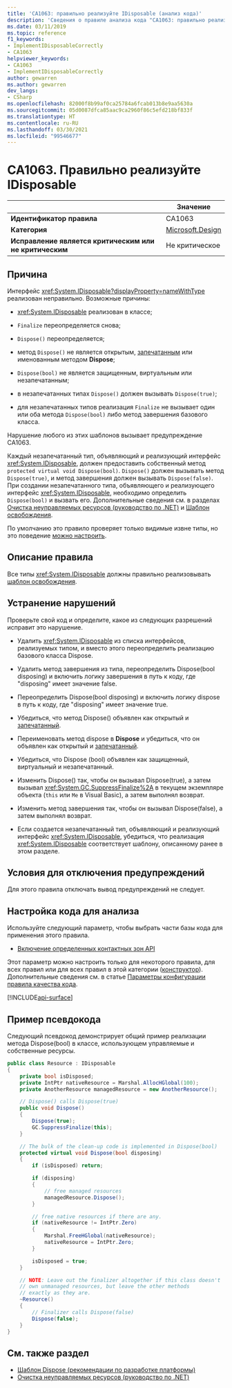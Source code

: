 ```yaml
---
title: 'CA1063: правильно реализуйте IDisposable (анализ кода)'
description: 'Сведения о правиле анализа кода "CA1063: правильно реализуйте IDisposable"'
ms.date: 03/11/2019
ms.topic: reference
f1_keywords:
- ImplementIDisposableCorrectly
- CA1063
helpviewer_keywords:
- CA1063
- ImplementIDisposableCorrectly
author: gewarren
ms.author: gewarren
dev_langs:
- CSharp
ms.openlocfilehash: 82000f8b99af0ca25784a6fcab013b8e9aa5630a
ms.sourcegitcommit: 05d0087dfca85aac9ca2960f86c5efd218bf833f
ms.translationtype: HT
ms.contentlocale: ru-RU
ms.lasthandoff: 03/30/2021
ms.locfileid: "99546677"
---
```

# <a name="ca1063-implement-idisposable-correctly"></a>CA1063. Правильно реализуйте IDisposable

| | Значение |
|-|-|
| **Идентификатор правила** |CA1063|
| **Категория** |[Microsoft.Design](design-warnings.md)|
| **Исправление является критическим или не критическим** |Не критическое|

## <a name="cause"></a>Причина

Интерфейс <xref:System.IDisposable?displayProperty=nameWithType> реализован неправильно. Возможные причины:

- <xref:System.IDisposable> реализован в классе;

- `Finalize` переопределяется снова;

- `Dispose()` переопределяется;

- метод `Dispose()` не является открытым, [запечатанным](../../../csharp/language-reference/keywords/sealed.md) или именованным методом **Dispose**;

- `Dispose(bool)` не является защищенным, виртуальным или незапечатанным;

- в незапечатанных типах `Dispose()` должен вызывать `Dispose(true)`;

- для незапечатанных типов реализация `Finalize` не вызывает один или оба метода `Dispose(bool)` либо метод завершения базового класса.

Нарушение любого из этих шаблонов вызывает предупреждение CA1063.

Каждый незапечатанный тип, объявляющий и реализующий интерфейс <xref:System.IDisposable>, должен предоставить собственный метод `protected virtual void Dispose(bool)`. `Dispose()` должен вызывать метод `Dispose(true)`, и метод завершения должен вызывать `Dispose(false)`. При создании незапечатанного типа, объявляющего и реализующего интерфейс <xref:System.IDisposable>, необходимо определить `Dispose(bool)` и вызвать его. Дополнительные сведения см. в разделах [Очистка неуправляемых ресурсов (руководство по .NET)](../../../standard/garbage-collection/unmanaged.md) и [Шаблон освобождения](../../../standard/garbage-collection/implementing-dispose.md).

По умолчанию это правило проверяет только видимые извне типы, но это поведение [можно настроить](#configure-code-to-analyze).

## <a name="rule-description"></a>Описание правила

Все типы <xref:System.IDisposable> должны правильно реализовывать [шаблон освобождения](../../../standard/garbage-collection/implementing-dispose.md).

## <a name="how-to-fix-violations"></a>Устранение нарушений

Проверьте свой код и определите, какое из следующих разрешений исправит это нарушение.

- Удалить <xref:System.IDisposable> из списка интерфейсов, реализуемых типом, и вместо этого переопределить реализацию базового класса Dispose.

- Удалить метод завершения из типа, переопределить Dispose(bool disposing) и включить логику завершения в путь к коду, где "disposing" имеет значение false.

- Переопределить Dispose(bool disposing) и включить логику dispose в путь к коду, где "disposing" имеет значение true.

- Убедиться, что метод Dispose() объявлен как открытый и [запечатанный](../../../csharp/language-reference/keywords/sealed.md).

- Переименовать метод dispose в **Dispose** и убедиться, что он объявлен как открытый и [запечатанный](../../../csharp/language-reference/keywords/sealed.md).

- Убедиться, что Dispose (bool) объявлен как защищенный, виртуальный и незапечатанный.

- Изменить Dispose() так, чтобы он вызывал Dispose(true), а затем вызывал <xref:System.GC.SuppressFinalize%2A> в текущем экземпляре объекта (`this` или `Me` в Visual Basic), а затем выполнял возврат.

- Изменить метод завершения так, чтобы он вызывал Dispose(false), а затем выполнял возврат.

- Если создается незапечатанный тип, объявляющий и реализующий интерфейс <xref:System.IDisposable>, убедиться, что реализация <xref:System.IDisposable> соответствует шаблону, описанному ранее в этом разделе.

## <a name="when-to-suppress-warnings"></a>Условия для отключения предупреждений

Для этого правила отключать вывод предупреждений не следует.

## <a name="configure-code-to-analyze"></a>Настройка кода для анализа

Используйте следующий параметр, чтобы выбрать части базы кода для применения этого правила.

- [Включение определенных контактных зон API](#include-specific-api-surfaces)

Этот параметр можно настроить только для некоторого правила, для всех правил или для всех правил в этой категории ([конструктор](design-warnings.md)). Дополнительные сведения см. в статье [Параметры конфигурации правила качества кода](../code-quality-rule-options.md).

[!INCLUDE[api-surface](~/includes/code-analysis/api-surface.md)]

## <a name="pseudo-code-example"></a>Пример псевдокода

Следующий псевдокод демонстрирует общий пример реализации метода Dispose(bool) в классе, использующем управляемые и собственные ресурсы.

```csharp
public class Resource : IDisposable
{
    private bool isDisposed;
    private IntPtr nativeResource = Marshal.AllocHGlobal(100);
    private AnotherResource managedResource = new AnotherResource();

    // Dispose() calls Dispose(true)
    public void Dispose()
    {
        Dispose(true);
        GC.SuppressFinalize(this);
    }

    // The bulk of the clean-up code is implemented in Dispose(bool)
    protected virtual void Dispose(bool disposing)
    {
        if (isDisposed) return;

        if (disposing)
        {
            // free managed resources
            managedResource.Dispose();
        }

        // free native resources if there are any.
        if (nativeResource != IntPtr.Zero)
        {
            Marshal.FreeHGlobal(nativeResource);
            nativeResource = IntPtr.Zero;
        }

        isDisposed = true;
    }

    // NOTE: Leave out the finalizer altogether if this class doesn't
    // own unmanaged resources, but leave the other methods
    // exactly as they are.
    ~Resource()
    {
        // Finalizer calls Dispose(false)
        Dispose(false);
    }
}
```

## <a name="see-also"></a>См. также раздел

- [Шаблон Dispose (рекомендации по разработке платформы)](../../../standard/garbage-collection/implementing-dispose.md)
- [Очистка неуправляемых ресурсов (руководство по .NET)](../../../standard/garbage-collection/unmanaged.md)
